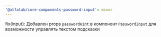 ```yaml
---
'@alfalab/core-components-password-input': minor
---
```


fix(input): Добавлен props `passwordHint` в компонент `PasswordInput` для возможности управлять текстом подсказки
